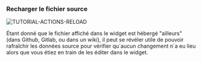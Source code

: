### Recharger le fichier source

<div>
  <img
    alt="TUTORIAL-ACTIONS-RELOAD"
    src="https://raw.githubusercontent.com/multi-coop/gitribute-documentation-content/main/images/tutorial/commented/tutorial-04.png"
    />
</div>

Étant donné que le fichier affiché dans le widget est hébergé "ailleurs" (dans Github, Gitlab, ou dans un wiki), il peut se révéler utile de pouvoir rafraîchir les données source pour vérifier qu´aucun changement n´a eu lieu alors que vous étiez en train de les éditer dans le widget.
